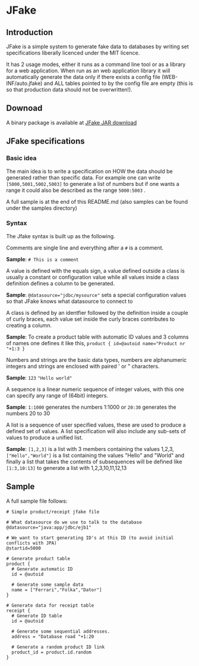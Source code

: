 # JFake
## Introduction
JFake is a simple system to generate fake data to databases by writing set specifications liberally licenced under the MIT licence.

It has 2 usage modes, either it runs as a command line tool or as a library for a web application.
When run as an web application library it will automatically generate the data only if there exists
a config file (WEB-INF/auto.jfake)  and ALL tables pointed to by the config file are empty (this is so that production data should not be overwritten!).

## Downoad

A binary package is available at [JFake JAR download](http://www.jlim.se/download/jfake.jar)

## JFake specifications
### Basic idea
The main idea is to write a specification on HOW the data should be generated rather than specific data.
For example one can write ```[5000,5001,5002,5003]``` to generate a list of numbers but if one wants a range it
could also be described as the range ```5000:5003``` .

A full sample is at the end of this README.md (also samples can be found under the samples directory)
### Syntax
The Jfake syntax is built up as the following.

Comments are single line and everything after a ```#``` is a comment.

__Sample__: ```# This is a comment```

A value is defined with the equals sign, a value defined outside a class is usually a constant or configuration value while all values inside a class definition defines a column to be generated.

__Sample__: ```@datasource="jdbc/mysource"``` sets a special configuration values so that JFake knows what datasource to connect to

A class is defined by an identfier followed by the definition inside a couple of curly braces, each value set inside the curly braces contributes to creating a column.

__Sample__: To create a product table with automatic ID values and 3 columns of names one defines it like this, ```product {
  id=@autoid
  name="Product nr "+1:3
}```

Numbers and strings are the basic data types, numbers are alphanumeric integers and strings are enclosed with paired ' or " characters.

__Sample__: ```123```   ``` "Hello world" ``` 

A sequence is a linear numeric sequence of integer values, with this one can specify any range of (64bit) integers.

__Sample__: ```1:1000``` generates the numbers 1:1000 or ```20:30``` generates the numbers 20 to 30

A list is a sequence of user specified values, these are used to produce a defined set of values. A list specification will also include any sub-sets of values to produce a unified list.

__Sample__: ```[1,2,3]``` is a list with 3 members containing the values 1,2,3, ```["Hello","World"]``` is a list containing the values "Hello" and "World" and finally a list that takes the contents of subsequences will be defined like ```[1:3,10:13]``` to generate a list with  1,2,3,10,11,12,13

## Sample

A full sample file follows:
```
# Simple product/receipt jfake file

# What datasource do we use to talk to the database
@datasource="java:app/jdbc/ejb1"

# We want to start generating ID's at this ID (to avoid initial conflicts with JPA)
@startid=5000

# Generate product table
product {
  # Generate automatic ID
  id = @autoid
  
  # Generate some sample data
  name = ["Ferrari","Folka","Dator"]
}
                
# Generate data for receipt table
receipt {
  # Generate ID table
  id = @autoid
                        
  # Generate some sequential addresses.
  address = "Database road "+1:20
                                
  # Generate a random product ID link
  product_id = product.id.random
}
```


